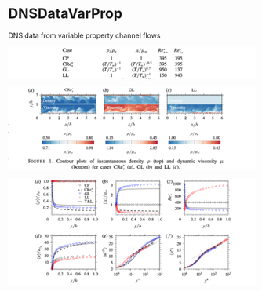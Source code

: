 # DNSDataVarProp
DNS data from variable property channel flows


![figure](https://github.com/Fluid-Dynamics-Of-Energy-Systems-Team/DNSDataVarProp/blob/master/_cases.png)

![figure2](https://github.com/Fluid-Dynamics-Of-Energy-Systems-Team/DNSDataVarProp/blob/master/_contour.png)

![figure3](https://github.com/Fluid-Dynamics-Of-Energy-Systems-Team/DNSDataVarProp/blob/master/_plots.png)
